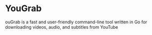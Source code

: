 # YouGrab
ouGrab is a fast and user-friendly command-line tool written in Go for downloading videos, audio, and subtitles from YouTube
